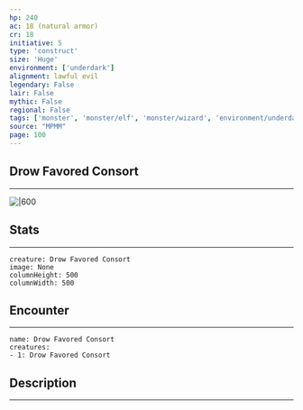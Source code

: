 ```yaml
---
hp: 240
ac: 18 (natural armor)
cr: 18
initiative: 5
type: 'construct'    
size: 'Huge'
environment: ['underdark']
alignment: lawful evil
legendary: False
lair: False
mythic: False
regional: False
tags: ['monster', 'monster/elf', 'monster/wizard', 'environment/underdark']
source: "MPMM"
page: 100
---
```


## Drow Favored Consort
---

![|600](D:/Program%20Files/5e.tools/img/bestiary/MPMM/Drow%20Favored%20Consort.webp)

## Stats
---

```statblock
creature: Drow Favored Consort
image: None
columnHeight: 500
columnWidth: 500
```

## Encounter
---

```encounter-table
name: Drow Favored Consort
creatures:
- 1: Drow Favored Consort
```

## Description
---




